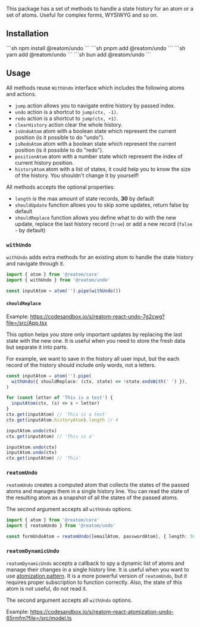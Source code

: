 This package has a set of methods to handle a state history for an atom or a set of atoms. Useful for complex forms, WYSIWYG and so on.

## Installation

<Tabs>
<TabItem label="npm">
  ```sh
npm install @reatom/undo
  ```
</TabItem>
<TabItem label="pnpm">
  ```sh
pnpm add @reatom/undo
  ```
</TabItem>
<TabItem label="yarn">
  ```sh
yarn add @reatom/undo
  ```
</TabItem>
<TabItem label="bun">
  ```sh
bun add @reatom/undo
  ```
</TabItem>
</Tabs>


## Usage

All methods reuse `WithUndo` interface which includes the following atoms and actions.

- `jump` action allows you to navigate entire history by passed index.
- `undo` action is a shortcut to `jump(ctx, -1)`.
- `redo` action is a shortcut to `jump(ctx, +1)`.
- `clearHistory` action clear the whole history.
- `isUndoAtom` atom with a boolean state which represent the current position (is it possible to do "undo").
- `isRedoAtom` atom with a boolean state which represent the current position (is it possible to do "redo").
- `positionAtom` atom with a number state which represent the index of current history position.
- `historyAtom` atom with a list of states, it could help you to know the size of the history. You shouldn't change it by yourself!

All methods accepts the optional properties:

- `length` is the max amount of state records, **30** by default
- `shouldUpdate` function allows you to skip some updates, return false by default
- `shouldReplace` function allows you define what to do with the new update, replace the last history record (`true`) or add a new record (`false` - by default)

### `withUndo`

`withUndo` adds extra methods for an existing atom to handle the state history and navigate through it.

```ts
import { atom } from '@reatom/core'
import { withUndo } from '@reatom/undo'

const inputAtom = atom('').pipe(withUndo())
```

#### `shouldReplace`

Example: https://codesandbox.io/s/reatom-react-undo-7g2cwg?file=/src/App.tsx

This option helps you store only important updates by replacing the last state with the new one. It is useful when you need to store the fresh data but separate it into parts.

For example, we want to save in the history all user input, but the each record of the history should include only words, not a letters.

```ts
const inputAtom = atom('').pipe(
  withUndo({ shouldReplace: (ctx, state) => !state.endsWith(' ') }),
)

for (const letter of 'This is a test') {
  inputAtom(ctx, (s) => s + letter)
}
ctx.get(inputAtom) // 'This is a test'
ctx.get(inputAtom.historyAtom).length // 4

inputAtom.undo(ctx)
ctx.get(inputAtom) // 'This is a'

inputAtom.undo(ctx)
inputAtom.undo(ctx)
ctx.get(inputAtom) // 'This'
```

### `reatomUndo`

`reatomUndo` creates a computed atom that collects the states of the passed atoms and manages them in a single history line. You can read the state of the resulting atom as a snapshot of all the states of the passed atoms.

The second argument accepts all `withUndo` options.

```ts
import { atom } from '@reatom/core'
import { reatomUndo } from '@reatom/undo'

const formUndoAtom = reatomUndo([emailAtom, passwordAtom], { length: 50 })
```

### `reatomDynamicUndo`

`reatomDynamicUndo` accepts a callback to spy a dynamic list of atoms and manage their changes in a single history line. It is useful when you want to use [atomization pattern](https://www.reatom.dev/recipes/atomization/). It is a more powerful version of `reatomUndo`, but it requires proper subscription to function correctly. Also, the state of this atom is not useful, do not read it.

The second argument accepts all `withUndo` options.

Example: https://codesandbox.io/s/reatom-react-atomization-undo-65rmfm?file=/src/model.ts
